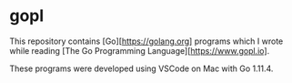 # gopl

This repository contains [Go][https://golang.org] programs which I wrote while reading [The Go Programming Language][https://www.gopl.io].

These programs were developed using VSCode on Mac with Go 1.11.4.
